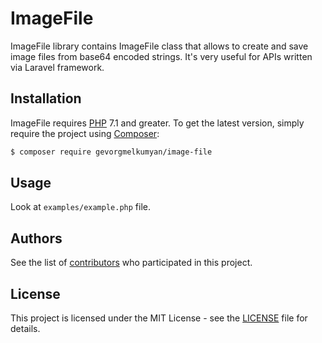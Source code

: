 # ImageFile

ImageFile library contains ImageFile class that allows to create and save image files from base64 encoded strings. It's very useful for APIs written via Laravel framework.

## Installation

ImageFile requires [PHP](https://php.net) 7.1 and greater. 
To get the latest version, simply require the project using [Composer](https://getcomposer.org):
```bash
$ composer require gevorgmelkumyan/image-file
```

## Usage

Look at `examples/example.php` file.

## Authors

See the list of [contributors](https://github.com/gevorgmelkumyan/image-file/graphs/contributors) who participated in this project.

## License

This project is licensed under the MIT License - see the [LICENSE](LICENSE) file for details.
